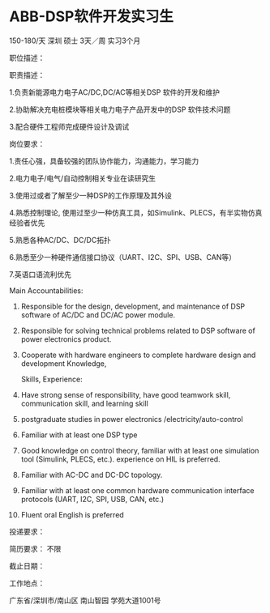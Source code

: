 # ABB-DSP软件开发实习生

150-180/天 深圳 硕士 3天／周 实习3个月

职位描述：

职责描述： 

1.负责新能源电力电子AC/DC,DC/AC等相关DSP 软件的开发和维护   

2.协助解决充电桩模块等相关电力电子产品开发中的DSP 软件技术问题  

 3.配合硬件工程师完成硬件设计及调试 

岗位要求： 

1.责任心强，具备较强的团队协作能力，沟通能力，学习能力

 2.电力电子/电气/自动控制相关专业在读研究生 

3.使用过或者了解至少一种DSP的工作原理及其外设 

4.熟悉控制理论, 使用过至少一种仿真工具，如Simulink、PLECS，有半实物仿真经验者优先 

5.熟悉各种AC/DC、DC/DC拓扑 

6.熟悉至少一种硬件通信接口协议（UART、I2C、SPI、USB、CAN等） 

7.英语口语流利优先 

Main Accountabilities: 

1. Responsible for the design, development, and maintenance of DSP software of AC/DC and DC/AC power module.   

2. Responsible for solving technical problems related to DSP software of power electronics product.

3.  Cooperate with hardware engineers to complete hardware design and development Knowledge,

    Skills, Experience: 

   1. Have strong sense of responsibility, have good teamwork skill, communication skill, and learning skill  
   2. postgraduate studies in power electronics /electricity/auto-control
   3.   Familiar with at least one DSP type 
   4.  Good knowledge on control theory, familiar with at least one simulation tool (Simulink, PLECS, etc.). experience on HIL is preferred.  
   5.  Familiar with AC-DC and DC-DC topology.  
   6. Familiar with at least one common hardware communication interface protocols (UART, I2C, SPI, USB, CAN, etc.)
   7.   Fluent oral English is preferred

投递要求：

简历要求： 不限

截止日期：

工作地点：

广东省/深圳市/南山区 南山智园 学苑大道1001号